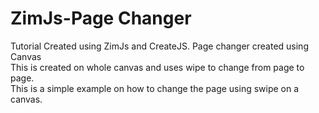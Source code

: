 # ZimJs-Page Changer

Tutorial Created using ZimJs and CreateJS.
Page changer created using Canvas <br/>
This is created on whole canvas and uses wipe to change from page to page.<br/>
This is a simple example on how to change the page using swipe on a canvas.<br/>